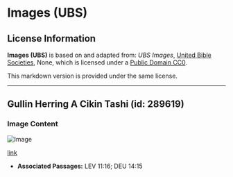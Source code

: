 # Images (UBS)

## License Information

**Images (UBS)** is based on and adapted from: _UBS Images_, [United Bible Societies](https://unitedbiblesocieties.org/), None, which is licensed under a [Public Domain CC0](https://creativecommons.org/public-domain/cc0/).

This markdown version is provided under the same license.



--------------------------------

## Gullin Herring A Cikin Tashi (id: 289619)

### Image Content

![Image](https://cdn.aquifer.bible/aquifer-content/resources/Media/WEB-0295_herring_gull_in_flight.jpg)

[link](https://cdn.aquifer.bible/aquifer-content/resources/Media/WEB-0295_herring_gull_in_flight.jpg)

* **Associated Passages:** LEV 11:16; DEU 14:15

